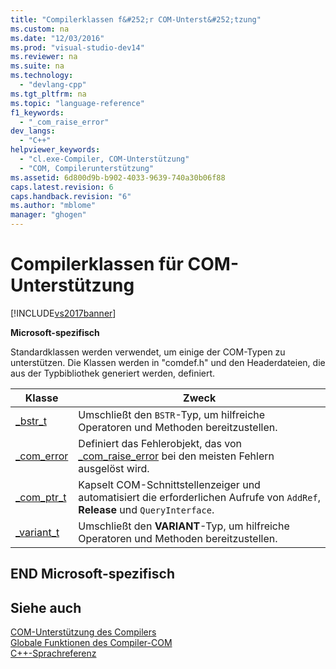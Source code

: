 ```yaml
---
title: "Compilerklassen f&#252;r COM-Unterst&#252;tzung"
ms.custom: na
ms.date: "12/03/2016"
ms.prod: "visual-studio-dev14"
ms.reviewer: na
ms.suite: na
ms.technology: 
  - "devlang-cpp"
ms.tgt_pltfrm: na
ms.topic: "language-reference"
f1_keywords: 
  - "_com_raise_error"
dev_langs: 
  - "C++"
helpviewer_keywords: 
  - "cl.exe-Compiler, COM-Unterstützung"
  - "COM, Compilerunterstützung"
ms.assetid: 6d800d9b-b902-4033-9639-740a30b06f88
caps.latest.revision: 6
caps.handback.revision: "6"
ms.author: "mblome"
manager: "ghogen"
---
```

# Compilerklassen f&#252;r COM-Unterst&#252;tzung
[!INCLUDE[vs2017banner](../assembler/inline/includes/vs2017banner.md)]

**Microsoft\-spezifisch**  
  
 Standardklassen werden verwendet, um einige der COM\-Typen zu unterstützen.  Die Klassen werden in "comdef.h" und den Headerdateien, die aus der Typbibliothek generiert werden, definiert.  
  
|Klasse|Zweck|  
|------------|-----------|  
|[\_bstr\_t](../cpp/bstr-t-class.md)|Umschließt den `BSTR`\-Typ, um hilfreiche Operatoren und Methoden bereitzustellen.|  
|[\_com\_error](../cpp/com-error-class.md)|Definiert das Fehlerobjekt, das von [\_com\_raise\_error](../cpp/com-raise-error.md) bei den meisten Fehlern ausgelöst wird.|  
|[\_com\_ptr\_t](../cpp/com-ptr-t-class.md)|Kapselt COM\-Schnittstellenzeiger und automatisiert die erforderlichen Aufrufe von `AddRef`, **Release** und `QueryInterface`.|  
|[\_variant\_t](../cpp/variant-t-class.md)|Umschließt den **VARIANT**\-Typ, um hilfreiche Operatoren und Methoden bereitzustellen.|  
  
## END Microsoft\-spezifisch  
  
## Siehe auch  
 [COM\-Unterstützung des Compilers](../cpp/compiler-com-support.md)   
 [Globale Funktionen des Compiler\-COM](../cpp/compiler-com-global-functions.md)   
 [C\+\+\-Sprachreferenz](../cpp/cpp-language-reference.md)
